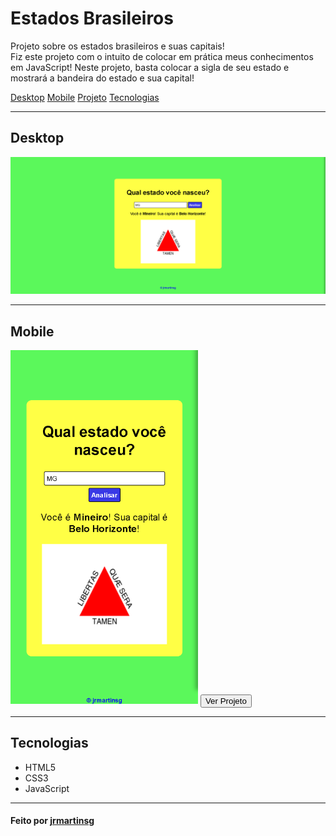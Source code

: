 <h1>Estados Brasileiros</h1>
<p>Projeto sobre os estados brasileiros e suas capitais!<br>
    Fiz este projeto com o intuito de colocar em prática meus conhecimentos em JavaScript!
    Neste projeto, basta colocar a sigla de seu estado e mostrará a bandeira do estado e sua capital!
</p>
<nav>
    <a href="#desktop">Desktop</a>
    <a href="#mobile">Mobile</a>
    <a href="https://estados-do-brasil.vercel.app/" target="_blank">Projeto</a>
    <a href="#tecnologias">Tecnologias</a>
</nav>
<hr>
<h2 id="desktop">Desktop</h2>
<img width="700px" src="./imgs/desktop-tela.png" alt="desktop-tela">
<hr>
<h2 id="mobile">Mobile</h2>
<img width="300px" src="./imgs/mobile-tela.png" alt="mobile-tela">
<a href="https://estados-do-brasil.vercel.app/" target="_blank"><button>Ver Projeto</button></a>
<hr>
<h2 id="tecnologias">Tecnologias</h2>
<ul>
    <li>HTML5</li>
    <li>CSS3</li>
    <li>JavaScript</li>
</ul>
<hr>
<h4>
    Feito por <a href="https://www.linkedin.com/in/jrmartinsg/" target="_blank">jrmartinsg</a>
</h4>